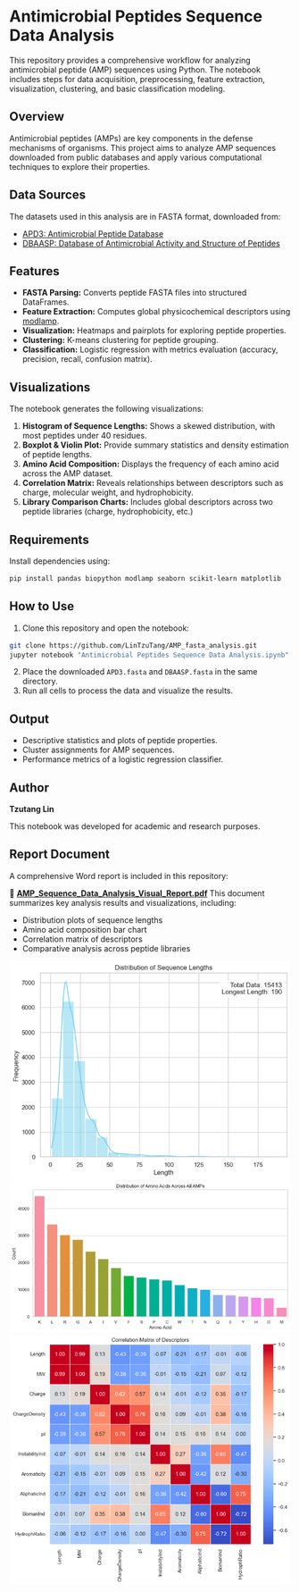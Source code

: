 # Antimicrobial Peptides Sequence Data Analysis

This repository provides a comprehensive workflow for analyzing antimicrobial peptide (AMP) sequences using Python. The notebook includes steps for data acquisition, preprocessing, feature extraction, visualization, clustering, and basic classification modeling.

## Overview

Antimicrobial peptides (AMPs) are key components in the defense mechanisms of organisms. This project aims to analyze AMP sequences downloaded from public databases and apply various computational techniques to explore their properties.

## Data Sources

The datasets used in this analysis are in FASTA format, downloaded from:

- [APD3: Antimicrobial Peptide Database](https://aps.unmc.edu/AP/)
- [DBAASP: Database of Antimicrobial Activity and Structure of Peptides](https://dbaasp.org/home)

## Features

- **FASTA Parsing:** Converts peptide FASTA files into structured DataFrames.
- **Feature Extraction:** Computes global physicochemical descriptors using [modlamp](https://github.com/sklgobbler/modlamp).
- **Visualization:** Heatmaps and pairplots for exploring peptide properties.
- **Clustering:** K-means clustering for peptide grouping.
- **Classification:** Logistic regression with metrics evaluation (accuracy, precision, recall, confusion matrix).

## Visualizations

The notebook generates the following visualizations:

1. **Histogram of Sequence Lengths:** Shows a skewed distribution, with most peptides under 40 residues.
2. **Boxplot & Violin Plot:** Provide summary statistics and density estimation of peptide lengths.
3. **Amino Acid Composition:** Displays the frequency of each amino acid across the AMP dataset.
4. **Correlation Matrix:** Reveals relationships between descriptors such as charge, molecular weight, and hydrophobicity.
5. **Library Comparison Charts:** Includes global descriptors across two peptide libraries (charge, hydrophobicity, etc.)

## Requirements

Install dependencies using:

```bash
pip install pandas biopython modlamp seaborn scikit-learn matplotlib
```

## How to Use

1. Clone this repository and open the notebook:

```bash
git clone https://github.com/LinTzuTang/AMP_fasta_analysis.git
jupyter notebook "Antimicrobial Peptides Sequence Data Analysis.ipynb"
```

2. Place the downloaded `APD3.fasta` and `DBAASP.fasta` in the same directory.
3. Run all cells to process the data and visualize the results.

## Output

- Descriptive statistics and plots of peptide properties.
- Cluster assignments for AMP sequences.
- Performance metrics of a logistic regression classifier.

## Author

**Tzutang Lin**

This notebook was developed for academic and research purposes.

## Report Document

A comprehensive Word report is included in this repository:

📄 [**AMP_Sequence_Data_Analysis_Visual_Report.pdf**](./AMP_Sequence_Data_Analysis_Visual_Report.pdf)
This document summarizes key analysis results and visualizations, including:

- Distribution plots of sequence lengths
- Amino acid composition bar chart
- Correlation matrix of descriptors
- Comparative analysis across peptide libraries

![ ](figs/Picture1.png)
![ ](figs/Picture2.png)
![ ](figs/Picture3.png)
